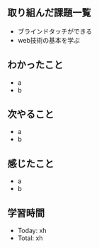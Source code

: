 ## 取り組んだ課題一覧
- ブラインドタッチができる
- web技術の基本を学ぶ
## わかったこと
- a
- b
## 次やること
- a
- b
## 感じたこと
- a
- b
## 学習時間
- Today: xh
- Total: xh
